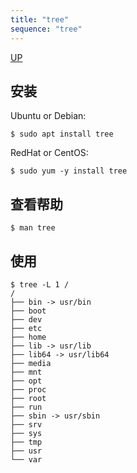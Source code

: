 ```yaml
---
title: "tree"
sequence: "tree"
---
```


[UP](/linux.html)


## 安装

Ubuntu or Debian:

```text
$ sudo apt install tree
```

RedHat or CentOS:

```text
$ sudo yum -y install tree
```

## 查看帮助

```text
$ man tree
```

## 使用

```text
$ tree -L 1 /
/
├── bin -> usr/bin
├── boot
├── dev
├── etc
├── home
├── lib -> usr/lib
├── lib64 -> usr/lib64
├── media
├── mnt
├── opt
├── proc
├── root
├── run
├── sbin -> usr/sbin
├── srv
├── sys
├── tmp
├── usr
└── var
```
